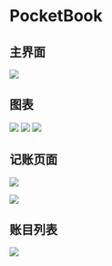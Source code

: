 # PocketBook

## 主界面
![](https://imgsa.baidu.com/forum/w%3D580/sign=9cc9a5be55ee3d6d22c687c373176d41/bd8e9ac37d1ed21bc30098fca16eddc450da3ffd.jpg)

## 图表

![](https://imgsa.baidu.com/forum/w%3D580/sign=1392513202f41bd5da53e8fc61db81a0/36ee0faccbef760925ba2f8622dda3cc7cd99e15.jpg)
![](https://imgsa.baidu.com/forum/w%3D580/sign=4e19526aa14bd11304cdb73a6aaea488/dd0baeee76c6a7ef48971e3ff1faaf51f3de6615.jpg)
![](https://imgsa.baidu.com/forum/w%3D580/sign=eb3927eb711ed21b79c92eed9d6fddae/88adeea30cf431ada742f5204736acaf2edd9836.jpg)

## 记账页面
![](https://imgsa.baidu.com/forum/w%3D580/sign=9ced3030e7c4b7453494b71efffd1e78/a33f82305c6034a8c8670e98c713495409237639.jpg)

![](https://imgsa.baidu.com/forum/w%3D580/sign=3af193115f43fbf2c52ca62b807fca1e/b83cf1fd1e178a8245acc9b9fa03738da977e837.jpg)

## 账目列表
![](https://imgsa.baidu.com/forum/w%3D580/sign=67a01c14f4dcd100cd9cf829428a47be/0f30f85d10385343a79531389f13b07eca808868.jpg)
